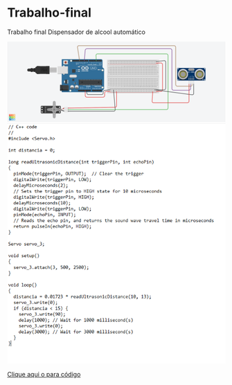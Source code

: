 # Trabalho-final
Trabalho final Dispensador de alcool automático



<img src="Dispensador.png">


<img src="codigo.png">






<a href="codigo.ino.ino">Clique aqui o para código</a>
